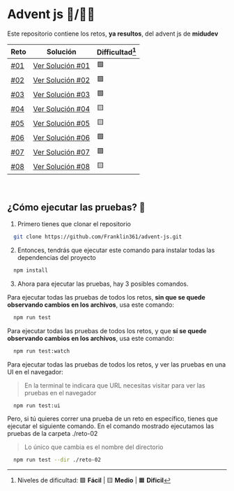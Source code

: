# Advent js 🎄/👨‍💻

Este repositorio contiene los retos, **ya resultos**, del advent js de **midudev**

| Reto | Solución | Difficultad[^1] |
| --------------------------------------------- | ------------------------------------------------------------------------------------------------------ | --------------- |
| [#01](https://adventjs.dev/challenges/2023/1) | [Ver Solución #01](https://github.com/Franklin361/advent-js/blob/main/advent-js-2023/reto-01/index.ts) | 🟩 |
| [#02](https://adventjs.dev/challenges/2023/2) | [Ver Solución #02](https://github.com/Franklin361/advent-js/blob/main/advent-js-2023/reto-02/index.ts) | 🟩 |
| [#03](https://adventjs.dev/challenges/2023/3) | [Ver Solución #03](https://github.com/Franklin361/advent-js/blob/main/advent-js-2023/reto-03/index.ts) | 🟩 |
| [#04](https://adventjs.dev/challenges/2023/4) | [Ver Solución #04](https://github.com/Franklin361/advent-js/blob/main/advent-js-2023/reto-04/index.ts) | 🟨 |
| [#05](https://adventjs.dev/challenges/2023/5) | [Ver Solución #05](https://github.com/Franklin361/advent-js/blob/main/advent-js-2023/reto-05/index.ts) | 🟨 |
| [#06](https://adventjs.dev/challenges/2023/6) | [Ver Solución #06](https://github.com/Franklin361/advent-js/blob/main/advent-js-2023/reto-06/index.ts) | 🟩 |
| [#07](https://adventjs.dev/challenges/2023/7) | [Ver Solución #07](https://github.com/Franklin361/advent-js/blob/main/advent-js-2023/reto-07/index.ts) | 🟩 |
| [#08](https://adventjs.dev/challenges/2023/8) | [Ver Solución #08](https://github.com/Franklin361/advent-js/blob/main/advent-js-2023/reto-08/index.ts) | 🟨 |

[^1]: Niveles de dificultad: 🟩 **Fácil** | 🟨 **Medio** | 🟧 **Dificil**

</br>

## ¿Cómo ejecutar las pruebas? 🧪

1. Primero tienes que clonar el repositorio

```bash
  git clone https://github.com/Franklin361/advent-js.git
```

2. Entonces, tendrás que ejecutar este comando para instalar todas las dependencias del proyecto

```bash
  npm install
```

3. Ahora para ejecutar las pruebas, hay 3 posibles comandos.

Para ejecutar todas las pruebas de todos los retos, **sin que se quede observando cambios en los archivos**, usa este comando:

```bash
  npm run test
```

Para ejecutar todas las pruebas de todos los retos, y que **sí se quede observando cambios en los archivos**, usa este comando:

```bash
  npm run test:watch
```

Para ejecutar todas las pruebas de todos los retos, y ver las pruebas en una UI en el navegador:

> En la terminal te indicara que URL necesitas visitar para ver las pruebas en el navegador

```bash
  npm run test:ui
```

Pero, si tú quieres correr una prueba de un reto en específico, tienes que ejecutar el siguiente comando.
En el comando mostrado ejecutamos las pruebas de la carpeta ./reto-02

> Lo único que cambia es el nombre del directorio

```bash
  npm run test --dir ./reto-02
```
